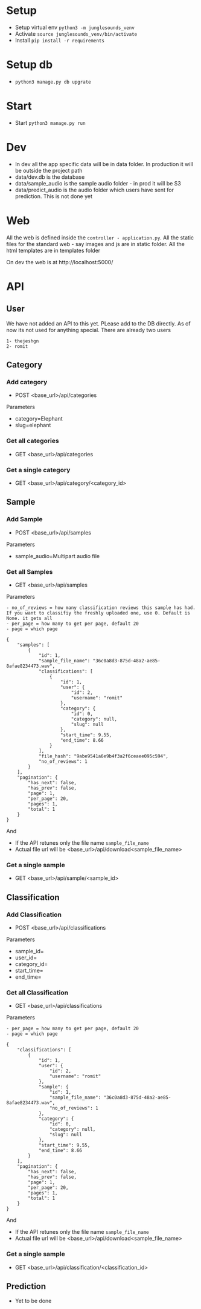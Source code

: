 # Setup
- Setup virtual env `python3 -m junglesounds_venv`
- Activate `source junglesounds_venv/bin/activate`
- Install `pip install -r requirements`

# Setup db
- `python3 manage.py db upgrate`


# Start 
- Start `python3 manage.py run`


# Dev 
- In dev all the app specific data will be in data folder. In production it will be outside the project path
- data/dev.db is the database
- data/sample_audio is the sample audio folder - in prod it will be S3
- data/predict_audio is the audio folder which users have sent for prediction. This is not done yet

# Web
 All the web is defined inside the  `controller - application.py`. All the static files for the standard web - say images and js are in static folder. All the html templates are in templates folder

 On dev the web is at http://localhost:5000/

# API

## User

We have not added an API to this yet. PLease add to the DB directly. As of now its not used for anything special. There are already two users 
```
1- thejeshgn
2- romit
```

## Category

### Add category

- POST <base_url>/api/categories

Parameters

- category=Elephant
- slug=elephant

### Get all categories

- GET <base_url>/api/categories


### Get a single category

- GET <base_url>/api/category/<category_id>


## Sample

### Add Sample

- POST <base_url>/api/samples

Parameters

- sample_audio=Multipart audio file


### Get all Samples

- GET <base_url>/api/samples

Parameters

```
- no_of_reviews = how many classification reviews this sample has had. If you want to classifiy the freshly uploaded one, use 0. Default is None. it gets all
- per_page = how many to get per page, default 20
- page = which page
```



```
{
    "samples": [
        {
            "id": 1,
            "sample_file_name": "36c0a8d3-875d-48a2-ae85-8afae8234473.wav",
            "classifications": [
                {
                    "id": 1,
                    "user": {
                        "id": 2,
                        "username": "romit"
                    },
                    "category": {
                        "id": 0,
                        "category": null,
                        "slug": null
                    },
                    "start_time": 9.55,
                    "end_time": 8.66
                }
            ],
            "file_hash": "9abe9541a6e9b4f3a2f6ceaee095c594",
            "no_of_reviews": 1
        }
    ],
    "pagination": {
        "has_next": false,
        "has_prev": false,
        "page": 1,
        "per_page": 20,
        "pages": 1,
        "total": 1
    }
}
```

And

- If the API retunes only the file name `sample_file_name`
- Actual file url will be <base_url>/api/download<sample_file_name>


### Get a single sample

- GET <base_url>/api/sample/<sample_id>



## Classification
### Add Classification

- POST <base_url>/api/classifications

Parameters

- sample_id=
- user_id=
- category_id=
- start_time=
- end_time=


### Get all Classification

- GET <base_url>/api/classifications


Parameters

```
- per_page = how many to get per page, default 20
- page = which page
```

```
{
    "classifications": [
        {
            "id": 1,
            "user": {
                "id": 2,
                "username": "romit"
            },
            "sample": {
                "id": 1,
                "sample_file_name": "36c0a8d3-875d-48a2-ae85-8afae8234473.wav",
                "no_of_reviews": 1
            },
            "category": {
                "id": 0,
                "category": null,
                "slug": null
            },
            "start_time": 9.55,
            "end_time": 8.66
        }
    ],
    "pagination": {
        "has_next": false,
        "has_prev": false,
        "page": 1,
        "per_page": 20,
        "pages": 1,
        "total": 1
    }
}
```

And

- If the API retunes only the file name `sample_file_name`
- Actual file url will be <base_url>/api/download<sample_file_name>


### Get a single sample

- GET <base_url>/api/classification/<classification_id>



## Prediction
- Yet to be done